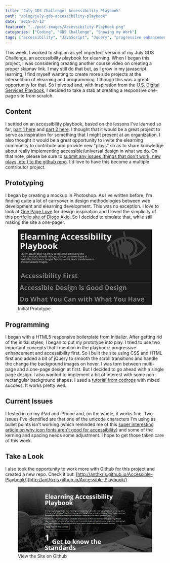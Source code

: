 ```yaml
---
title: 'July GDS Challenge: Accessibility Playbook'
path: "/blog/july-gds-accessibility-playbook"
date: '2015-07-13'
featured: "../post-images/Accessibility-Playbook.png"
categories: ["Coding", "GDS Challenge", "Showing my Work"]
tags: ["accessibility", "JavaScript", "Jquery", "progressive enhancement"]
---
```


This week, I worked to ship an as yet imperfect version of my July GDS Challenge, an accessibility playbook for elearning. When I began this project, I was considering creating another course video on creating a proper skipnav link. I may still do that but, as I grow in my javascript learning, I find myself wanting to create more side projects at the intersection of elearning and programming. I though this was a great opportunity for that. So I pivoted and, with inspiration from the [U.S. Digital Services Playbook](https://playbook.cio.gov/#introduction), I decided to take a stab at creating a responsive one-page site from scratch.

## Content

I settled on an accessibility playbook, based on the lessons I've learned so far, [part 1 here](/blog/accessible-elearning-lessons-learned-part-1/) and [part 2 here](/blog/accessible-elearning-part-2/). I thought that it would be a great project to serve as inspiration for something that I might present at an organization. I also thought it would be a great opportunity to invite the elearning community to contribute and provide new "plays" so as to share knowledge about really implementing accessible/universal design in what we do. On that note, please be sure to [submit any issues (things that don't work, new plays, etc.) to the github repo](https://github.com/anthkris/Accessible-Playbook). I'd love to have this become a multiple contributor project.

## Prototyping

I began by creating a mockup in Photoshop. As I've written before, I'm finding quite a lot of carryover in design methodologies between web development and elearning development. This was no exception. I love to look at [One Page Love](https://onepagelove.com/) for design inspiration and I loved the simplicity of this [portfolio site of Diogo Akio](http://diogoakio.com.br/index.html). So I decided to emulate that, while still making the site a one-pager.

<figure>
  <img src="../post-images/Accessibility-Playbook-Desktop.png" alt="accessibility playbook" />
  <figcaption>Initial Prototype</figcaption>
</figure>

## Programming

I began with a HTML5 responsive boilerplate from Initializr. After getting rid of the initial styles, I began to put my prototype into play. I tried to use two important concepts that I mention in the playbook: progressive enhancement and accessibility first. So I built the site using CSS and HTML first and added a bit of jQuery to smooth the scroll transitions and handle the change the background images on hover. I was torn between multi-page and a one-page design at first. But I decided to go ahead with a single page design. I also wanted to implement a bit of interest with some non-rectangular background shapes. I used a [tutorial from codrops](http://tympanus.net/codrops/2011/12/21/slopy-elements-with-css3/) with mixed success. It works pretty well.

## Current Issues

I tested in on my iPad and iPhone and, on the whole, it works fine. Two issues I've identified are that one of the unicode characters I'm using as bullet points isn't working (which reminded me of this [super interesting article on why icon fonts aren't good for accessibility](http://alistapart.com/blog/post/on-our-radar-four-and-a-horse-stars)) and some of the kerning and spacing needs some adjustment. I hope to get those taken care of this week.

## Take a Look

I also took the opportunity to work more with Github for this project and created a new repo. Check it out: [http://anthkris.github.io/Accessible-Playbook/](http://anthkris.github.io/Accessible-Playbook/)

<figure>
  <a href="http://anthkris.github.io/Accessible-Playbook/" target="blank">
    <img src="../post-images/accessiblity-playbooksite.png" alt="elearning accessibility playbook" />
  </a>
  <figcaption>View the Site on Github</figcaption>
</figure>
